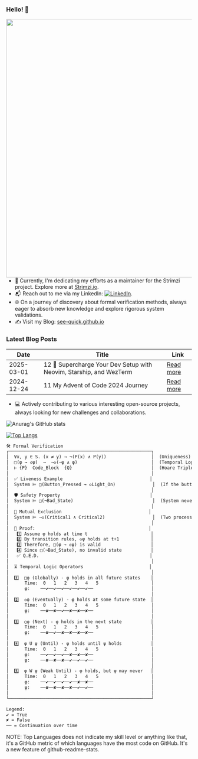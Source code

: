 ### Hello! 👋

<img align="right" src="https://user-images.githubusercontent.com/74038190/225813708-98b745f2-7d22-48cf-9150-083f1b00d6c9.gif" width="700"/>

- 🚀 Currently, I'm dedicating my efforts as a maintainer for the Strimzi project. Explore more at [Strimzi.io](https://strimzi.io/).
- 📬 Reach out to me via my LinkedIn: [![LinkedIn](https://img.shields.io/badge/LinkedIn-0077B5?style=flat&logo=LinkedIn&logoColor=white&link=https://www.linkedin.com/in/majkl-orsak/)](https://www.linkedin.com/in/majkl-orsak/).
- 🌐 On a journey of discovery about formal verification methods, always eager to absorb new knowledge and explore rigorous system validations.
- ✍️ Visit my Blog: [see-quick.github.io](https://see-quick.github.io/)

### Latest Blog Posts

| Date       | Title                                                                 | Link                                                           |
|------------|-----------------------------------------------------------------------|----------------------------------------------------------------|
| 2025-03-01 | 12 🚀 Supercharge Your Dev Setup with Neovim, Starship, and WezTerm   | [Read more](https://see-quick.github.io/posts/nvim-sharship-wezterm/) |
| 2024-12-24 | 11 My Advent of Code 2024 Journey                        | [Read more](https://see-quick.github.io/posts/advent-of-code-2024/) |

- 💻 Actively contributing to various interesting open-source projects, always looking for new challenges and collaborations.

![Anurag's GitHub stats](https://github-readme-stats.vercel.app/api?username=see-quick&show_icons=true&count_private=true&theme=tokyonight)

[![Top Langs](https://github-readme-stats.vercel.app/api/top-langs/?username=see-quick&theme=tokyonight&layout=compact&langs_count=10)](https://github.com/anuraghazra/github-readme-stats)

```markdown
🛠️ Formal Verification
┌──────────────────────────────────────────────────────┐
│  ∀x, y ∈ S. (x ≠ y) → ¬(P(x) ∧ P(y))                 │  (Uniqueness)
│  □(φ → ◇ψ)  →  ¬◇(¬ψ ∧ φ)                            │  (Temporal Logic)
│  ⊢ {P}  Code_Block  {Q}                              │  (Hoare Triple)
│                                                      │
│  ✅ Liveness Example                                 │
│  System ⊨ □(Button_Pressed → ◇Light_On)              │  (If the button is pressed, the light will turn on)
│                                                      │
│  🛡️ Safety Property                                  │
│  System ⊨ □(¬Bad_State)                              │  (System never reaches an invalid state)
│                                                      │
│  🔄 Mutual Exclusion                                 │
│  System ⊨ ¬◇(Critical1 ∧ Critical2)                  │  (Two processes can’t be critical at once)
│                                                      │
│  📜 Proof:                                           │
│   1️⃣ Assume φ holds at time t                        │
│   2️⃣ By transition rules, ◇ψ holds at t+1            │
│   3️⃣ Therefore, □(φ → ◇ψ) is valid                   │
│   4️⃣ Since □(¬Bad_State), no invalid state           │
│   ✅ Q.E.D.                                          │
│                                                      │
│  ⏳ Temporal Logic Operators                         │
│                                                      │
│  1️⃣  □φ (Globally) - φ holds in all future states    │
│      Time:  0   1   2   3   4   5                    │
│      φ:    ──✔──✔──✔──✔──✔──✔──                      │
│                                                      │
│  2️⃣  ◇φ (Eventually) - φ holds at some future state  │
│      Time:  0   1   2   3   4   5                    │
│      φ:    ──✘──✘──✔──✘──✘──✘──                      │
│                                                      │
│  3️⃣  ◯φ (Next) - φ holds in the next state           │
│      Time:  0   1   2   3   4   5                    │
│      φ:    ──✘──✔──✘──✘──✘──✘──                      │
│                                                      │
│  4️⃣  φ U ψ (Until) - φ holds until ψ holds           │
│      Time:  0   1   2   3   4   5                    │
│      φ:    ──✔──✔──✔──✘──✘──✘──                      │
│      ψ:    ──✘──✘──✘──✔──✔──✔──                      │
│                                                      │
│  5️⃣  φ W ψ (Weak Until) - φ holds, but ψ may never   │
│      Time:  0   1   2   3   4   5                    │
│      φ:    ──✔──✔──✔──✔──✘──✘──                      │
│      ψ:    ──✘──✘──✘──✘──✔──✔──                      │
│                                                      │
└──────────────────────────────────────────────────────┘

Legend:
✔ = True  
✘ = False  
── = Continuation over time  
```

NOTE: Top Languages does not indicate my skill level or anything like that, it's a GitHub metric of which languages have the most code on GitHub. It's a new feature of github-readme-stats.


